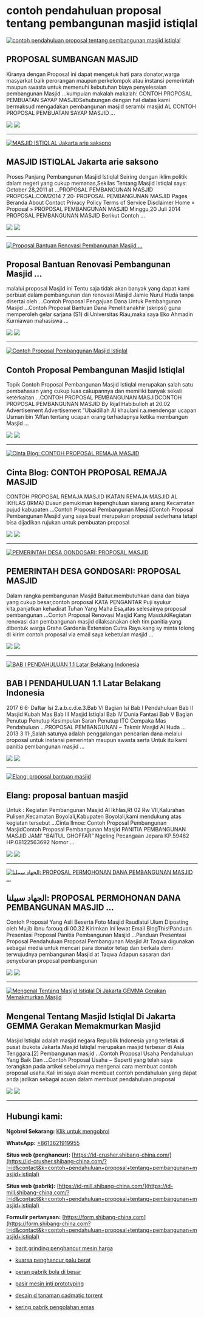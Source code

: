 # contoh pendahuluan proposal tentang pembangunan masjid istiqlal

<a href="https://swt.shibang-china.com/?l=id&img&k=contoh+pendahuluan+proposal+tentang+pembangunan+masjid+istiqlal" target="_blank">![contoh pendahuluan proposal tentang pembangunan masjid istiqlal](http://static.shibang-china.com/all-800x300/378.jpg)</a>

## PROPOSAL SUMBANGAN MASJID
Kiranya dengan Proposal ini dapat mengetuk hati para donator,warga masyarkat baik perorangan maupun perkelompok atau instansi pemerintah maupun swasta untuk memenuhi kebutuhan biaya penyelesaian pembangunan Masjid …kumpulan makalah makalah: CONTOH PROPOSAL PEMBUATAN SAYAP MASJIDSehubungan dengan hal diatas kami bermaksud mengadakan pembangunan masjid serambi masjid AL CONTOH PROPOSAL PEMBUATAN SAYAP MASJID …


<a href="https://whatsapp.shibangsoft.com/WhatsApp.php" target="_blank" title="WhatsApp">![](http://static.shibang-china.com/icon/whatsapp.png)</a> <a href="https://swt.shibang-china.com/?l=id&icon&k=contoh+pendahuluan+proposal+tentang+pembangunan+masjid+istiqlal" target="_blank">![](http://static.shibang-china.com/icon/chat-id.png)</a>

---

<a href="https://swt.shibang-china.com/?l=id&img&k=contoh+pendahuluan+proposal+tentang+pembangunan+masjid+istiqlal" target="_blank">![MASJID ISTIQLAL Jakarta arie saksono](http://static.shibang-china.com/all-800x300/704.jpg)</a>

## MASJID ISTIQLAL Jakarta arie saksono
Proses Panjang Pembangunan Masjid Istiqlal Seiring dengan iklim politik dalam negeri yang cukup memanas,Sekilas Tentang Masjid Istiqlal says: October 28,2011 at …PROPOSAL PEMBANGUNAN MASJID PROPOSAL.COM2014 7 20· PROPOSAL PEMBANGUNAN MASJID Pages Beranda About Contact Privacy Policy Terms of Service Disclaimer Home » Proposal » PROPOSAL PEMBANGUNAN MASJID Minggu,20 Juli 2014 PROPOSAL PEMBANGUNAN MASJID Berikut Contoh …


<a href="https://whatsapp.shibangsoft.com/WhatsApp.php" target="_blank" title="WhatsApp">![](http://static.shibang-china.com/icon/whatsapp.png)</a> <a href="https://swt.shibang-china.com/?l=id&icon&k=contoh+pendahuluan+proposal+tentang+pembangunan+masjid+istiqlal" target="_blank">![](http://static.shibang-china.com/icon/chat-id.png)</a>

---

<a href="https://swt.shibang-china.com/?l=id&img&k=contoh+pendahuluan+proposal+tentang+pembangunan+masjid+istiqlal" target="_blank">![Proposal Bantuan Renovasi Pembangunan Masjid …](http://static.shibang-china.com/all-800x300/226.jpg)</a>

## Proposal Bantuan Renovasi Pembangunan Masjid …
malalui proposal Masjid ini Tentu saja tidak akan banyak yang dapat kami perbuat dalam pembangunan dan renovasi Masjid Jamie Nurul Huda tanpa disertai oleh …Contoh Proposal Pengajuan Dana Untuk Pembangunan Masjid …Contoh Proposal Bantuan Dana Penelitianakhir (skripsi) guna memperoleh gelar sarjana (S1) di Universitas Riau,maka saya Eko Ahmadin Kurniawan mahasiswa …


<a href="https://whatsapp.shibangsoft.com/WhatsApp.php" target="_blank" title="WhatsApp">![](http://static.shibang-china.com/icon/whatsapp.png)</a> <a href="https://swt.shibang-china.com/?l=id&icon&k=contoh+pendahuluan+proposal+tentang+pembangunan+masjid+istiqlal" target="_blank">![](http://static.shibang-china.com/icon/chat-id.png)</a>

---

<a href="https://swt.shibang-china.com/?l=id&img&k=contoh+pendahuluan+proposal+tentang+pembangunan+masjid+istiqlal" target="_blank">![Contoh Proposal Pembangunan Masjid Istiqlal](http://static.shibang-china.com/all-800x300/1476.jpg)</a>

## Contoh Proposal Pembangunan Masjid Istiqlal
Topik Contoh Proposal Pembangunan Masjid Istiqlal merupakan salah satu pembahasan yang cukup luas cakupannya dan memiliki banyak sekali keterkaitan …CONTOH PROPOSAL PEMBANGUNAN MASJIDCONTOH PROPOSAL PEMBANGUNAN MASJID By Rijal Habibulloh at 20.02 Advertisement Advertisement ”Ubaidillah Al khaulani r.a.mendengar ucapan Usman bin ‘Affan tentang ucapan orang terhadapnya ketika membangun Masjid …


<a href="https://whatsapp.shibangsoft.com/WhatsApp.php" target="_blank" title="WhatsApp">![](http://static.shibang-china.com/icon/whatsapp.png)</a> <a href="https://swt.shibang-china.com/?l=id&icon&k=contoh+pendahuluan+proposal+tentang+pembangunan+masjid+istiqlal" target="_blank">![](http://static.shibang-china.com/icon/chat-id.png)</a>

---

<a href="https://swt.shibang-china.com/?l=id&img&k=contoh+pendahuluan+proposal+tentang+pembangunan+masjid+istiqlal" target="_blank">![Cinta Blog: CONTOH PROPOSAL REMAJA MASJID](http://static.shibang-china.com/all-800x300/675.jpg)</a>

## Cinta Blog: CONTOH PROPOSAL REMAJA MASJID
CONTOH PROPOSAL REMAJA MASJID IKATAN REMAJA MASJID AL IKHLAS (IRMA) Dusun pemukiman kepenghuluan siarang arang Kecamatan pujud kabupaten …Contoh Proposal Pembangunan MesjidContoh Proposal Pembangunan Mesjid yang saya buat merupakan proposal sederhana tetapi bisa dijadikan rujukan untuk pembuatan proposal


<a href="https://whatsapp.shibangsoft.com/WhatsApp.php" target="_blank" title="WhatsApp">![](http://static.shibang-china.com/icon/whatsapp.png)</a> <a href="https://swt.shibang-china.com/?l=id&icon&k=contoh+pendahuluan+proposal+tentang+pembangunan+masjid+istiqlal" target="_blank">![](http://static.shibang-china.com/icon/chat-id.png)</a>

---

<a href="https://swt.shibang-china.com/?l=id&img&k=contoh+pendahuluan+proposal+tentang+pembangunan+masjid+istiqlal" target="_blank">![PEMERINTAH DESA GONDOSARI: PROPOSAL MASJID](http://static.shibang-china.com/all-800x300/755.jpg)</a>

## PEMERINTAH DESA GONDOSARI: PROPOSAL MASJID
Dalam rangka pembangunan Masjid Baitur.membutuhkan dana dan biaya yang cukup besar,contoh proposal KATA PENGANTAR Puji syukur kita,panjatkan kehadirat Tuhan Yang Maha Esa,atas selesainya proposal pembangunan …Contoh Proposal Renovasi Masjid Kang MasdukiKegiatan renovasi dan pembangunan masjid dilaksanakan oleh tim panitia yang dibentuk warga Graha Gardenia Extension Cutra Raya.kang sy minta tolong di kirim contoh proposal via email saya kebetulan masjid …


<a href="https://whatsapp.shibangsoft.com/WhatsApp.php" target="_blank" title="WhatsApp">![](http://static.shibang-china.com/icon/whatsapp.png)</a> <a href="https://swt.shibang-china.com/?l=id&icon&k=contoh+pendahuluan+proposal+tentang+pembangunan+masjid+istiqlal" target="_blank">![](http://static.shibang-china.com/icon/chat-id.png)</a>

---

<a href="https://swt.shibang-china.com/?l=id&img&k=contoh+pendahuluan+proposal+tentang+pembangunan+masjid+istiqlal" target="_blank">![BAB I PENDAHULUAN 1.1 Latar Belakang Indonesia](http://static.shibang-china.com/all-800x300/1438.jpg)</a>

## BAB I PENDAHULUAN 1.1 Latar Belakang Indonesia
2017 6 6· Daftar Isi 2.a.b.c.d.e.3.Bab VI Bagian Isi Bab I Pendahuluan Bab II Masjid Kubah Mas Bab III Masjid Istiqlal Bab IV Dunia Fantasi Bab V Bagian Penutup Penutup Kesimpulan Saran Penutup ITC Cempaka Mas Pendahuluan …PROPOSAL PEMBANGUNAN ~ Takmir Masjid Al Huda …2013 3 11·,Salah satunya adalah penggalangan pencarian dana melalui proposal untuk instansi pemerintah maupun swasta serta Untuk itu kami panitia pembangunan masjid …


<a href="https://whatsapp.shibangsoft.com/WhatsApp.php" target="_blank" title="WhatsApp">![](http://static.shibang-china.com/icon/whatsapp.png)</a> <a href="https://swt.shibang-china.com/?l=id&icon&k=contoh+pendahuluan+proposal+tentang+pembangunan+masjid+istiqlal" target="_blank">![](http://static.shibang-china.com/icon/chat-id.png)</a>

---

<a href="https://swt.shibang-china.com/?l=id&img&k=contoh+pendahuluan+proposal+tentang+pembangunan+masjid+istiqlal" target="_blank">![Elang: proposal bantuan masjid](http://static.shibang-china.com/all-800x300/1490.jpg)</a>

## Elang: proposal bantuan masjid
Untuk : Kegiatan Pembangunan Masjid Al Ikhlas,Rt 02 Rw VII,Kalurahan Pulisen,Kecamatan Boyolali,Kabupaten Boyolali,kami mendukung atas kegiatan tersebut …Cinta Ilmoe: Contoh Proposal Pembangunan MasjidContoh Proposal Pembangunan Masjid PANITIA PEMBANGUNAN MASJID JAMI’ “BAITUL GHOFFAR” Ngeling Pecangaan Jepara KP.59462 HP.08122563692 Nomor …


<a href="https://whatsapp.shibangsoft.com/WhatsApp.php" target="_blank" title="WhatsApp">![](http://static.shibang-china.com/icon/whatsapp.png)</a> <a href="https://swt.shibang-china.com/?l=id&icon&k=contoh+pendahuluan+proposal+tentang+pembangunan+masjid+istiqlal" target="_blank">![](http://static.shibang-china.com/icon/chat-id.png)</a>

---

<a href="https://swt.shibang-china.com/?l=id&img&k=contoh+pendahuluan+proposal+tentang+pembangunan+masjid+istiqlal" target="_blank">![الجهاد سبيلنا: PROPOSAL PERMOHONAN DANA PEMBANGUNAN MASJID …](http://static.shibang-china.com/all-800x300/809.jpg)</a>

## الجهاد سبيلنا: PROPOSAL PERMOHONAN DANA PEMBANGUNAN MASJID …
Contoh Proposal Yang Asli Beserta Foto Masjid Raudlatul Ulum Diposting oleh Mujib ibnu farouq di 00.32 Kirimkan Ini lewat Email BlogThis!Panduan Presentasi Proposal Panitia Pembangunan Masjid …Panduan Presentasi Proposal Pendahuluan Proposal Pembangunan Masjid At Taqwa digunakan sebagai media untuk mencari para donator tetap dan berkala demi terwujudnya pembangunan Masjid at Taqwa Adapun sasaran dari penyebaran proposal pembangunan


<a href="https://whatsapp.shibangsoft.com/WhatsApp.php" target="_blank" title="WhatsApp">![](http://static.shibang-china.com/icon/whatsapp.png)</a> <a href="https://swt.shibang-china.com/?l=id&icon&k=contoh+pendahuluan+proposal+tentang+pembangunan+masjid+istiqlal" target="_blank">![](http://static.shibang-china.com/icon/chat-id.png)</a>

---

<a href="https://swt.shibang-china.com/?l=id&img&k=contoh+pendahuluan+proposal+tentang+pembangunan+masjid+istiqlal" target="_blank">![Mengenal Tentang Masjid Istiqlal Di Jakarta GEMMA Gerakan Memakmurkan Masjid](http://static.shibang-china.com/all-800x300/402.jpg)</a>

## Mengenal Tentang Masjid Istiqlal Di Jakarta GEMMA Gerakan Memakmurkan Masjid
Masjid Istiqlal adalah masjid negara Republik Indonesia yang terletak di pusat ibukota Jakarta.Masjid Istiqlal merupakan masjid terbesar di Asia Tenggara.[2] Pembangunan masjid …Contoh Proposal Usaha Pendahuluan Yang Baik Dan …Contoh Proposal Usaha ~ Seperti yang telah saya terangkan pada artikel sebelumnya mengenai cara membuat contoh proposal usaha.Kali ini saya akan membuat contoh pendahuluan yang dapat anda jadikan sebagai acuan dalam membuat pendahuluan proposal


<a href="https://whatsapp.shibangsoft.com/WhatsApp.php" target="_blank" title="WhatsApp">![](http://static.shibang-china.com/icon/whatsapp.png)</a> <a href="https://swt.shibang-china.com/?l=id&icon&k=contoh+pendahuluan+proposal+tentang+pembangunan+masjid+istiqlal" target="_blank">![](http://static.shibang-china.com/icon/chat-id.png)</a>

---
## Hubungi kami:

**Ngobrol Sekarang:** [Klik untuk mengobrol](https://swt.shibang-china.com?l=id&contact&k=contoh+pendahuluan+proposal+tentang+pembangunan+masjid+istiqlal)

**WhatsApp:**  [+8613621919955](https://whatsapp.shibangsoft.com/WhatsApp.php)

**Situs web (penghancur):** [https://id-crusher.shibang-china.com/](https://id-crusher.shibang-china.com/?l=id&contact&k=contoh+pendahuluan+proposal+tentang+pembangunan+masjid+istiqlal)

**Situs web (pabrik):** [https://id-mill.shibang-china.com/](https://id-mill.shibang-china.com/?l=id&contact&k=contoh+pendahuluan+proposal+tentang+pembangunan+masjid+istiqlal)

**Formulir pertanyaan:** [https://form.shibang-china.com](https://form.shibang-china.com?l=id&contact&k=contoh+pendahuluan+proposal+tentang+pembangunan+masjid+istiqlal)

* [barit grinding penghancur mesin harga](../25/barit%20grinding%20penghancur%20mesin%20harga.md)

* [kuarsa penghancur palu berat](../30/kuarsa%20penghancur%20palu%20berat.md)

* [peran pabrik bola di besar](../21/peran%20pabrik%20bola%20di%20besar.md)

* [pasir mesin inti prototyping](../28/pasir%20mesin%20inti%20prototyping.md)

* [desain d tanaman cadmatic torrent](../20/desain%20d%20tanaman%20cadmatic%20torrent.md)

* [kering pabrik pengolahan emas](../21/kering%20pabrik%20pengolahan%20emas.md)